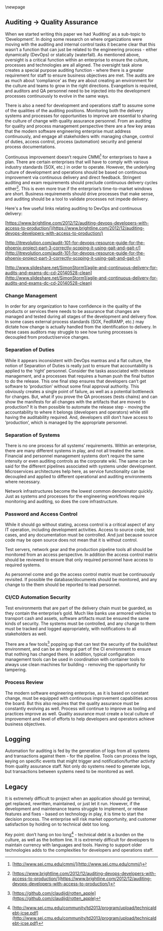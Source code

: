 \newpage

## Auditing -> Quality Assurance

When we started writing this paper we had ‘Auditing’ as a sub-topic to ‘Development’.  In doing some research on where organizations were moving with the auditing and internal control tasks it became clear that this wasn’t a function that can just be related to the engineering process - either dynamically (DevOps) or statically (waterfall).  As mentioned above, oversight is a critical function within an enterprise to ensure the culture, processes and technologies are all aligned.  The oversight task alone creates a special purpose auditing function - where there is a greater requirement for staff to ensure business objectives are met.  The audits are as much about ‘compliance’ as they are about creating an environment for the culture and teams to grow in the right directions.  Evangelism is required, and auditors and QA personnel need to be injected into the development processes continuously to evolve in the same ways.

There is also a need for development and operations staff to assume some of the qualities of the auditing positions.  Monitoring both the delivery systems and processes for opportunities to improve are essential to sharing the culture of change with quality assurance personnel.  From an auditing for quality and process management perspective there are a few key areas that the modern software engineering enterprise must address continuously, and engage all stakeholders with: managing change, control of duties, access control, process (automation) security and general process documentations.

Continuous improvement doesn’t require CMMI[^audit1] for enterprises to have a plan.  There are certain enterprises that will have to comply with various industry standards (SOX, etc.) in order to operate.  However, the underlying culture of development and operations should be based on continuous improvement via continuous delivery and direct feedback.  Stringent auditing and exam requirements should preclude continuous delivery cycles either[^audit2].  This is even more true if the enterprise’s time-to-market windows are short.  Business requirements should drive processes that make sense, and auditing should be a tool to validate processes not impede delivery.

Here's a few useful links relating auditing to DevOps and continuous delivery:

[https://www.brightline.com/2012/12/auditing-devops-developers-with-access-to-production/](https://www.brightline.com/2012/12/auditing-devops-developers-with-access-to-production/)

[http://itrevolution.com/audit-101-for-devops-resource-guide-for-the-phoenix-project-part-3-correctly-scoping-it-using-gait-and-gait-r/](http://itrevolution.com/audit-101-for-devops-resource-guide-for-the-phoenix-project-part-3-correctly-scoping-it-using-gait-and-gait-r/)

[http://www.slideshare.net/SimonStorm1/agile-and-continuous-delivery-for-audits-and-exams-dc-cd-20140528-clean](http://www.slideshare.net/SimonStorm1/agile-and-continuous-delivery-for-audits-and-exams-dc-cd-20140528-clean)

### Change Management

In order for any organization to have confidence in the quality of the products or services there needs to be assurance that changes are managed and tested during all stages of the development and delivery flow.  In some cases external process standards (SOX, FedRAMP, etc.) may dictate how change is actually handled from the identification to delivery.  In these cases auditors may struggle to see how tuning processes is decoupled from product/service changes.

### Separation of Duties

While it appears inconsistent with DevOps mantras and a flat culture, the notion of Separation of Duties is really just to ensure that accountability is applied to the ‘right’ personnel.  Consider the tasks associated with release management, and a processes that requires a human push the final button to do the release.  This one final step ensures that developers can’t get software to ‘production’ without some final approval authority.  This obviously creates a single point of failure, as well as a potential bottleneck for changes.  But, what if you prove the QA processes (tests chains) and can show the manifests for all changes with the artifacts that are moved to production?  It is then possible to automate the release step - moving the accountability to where it belongs (developers and operators) while still having the auditability required.  And, developers still don’t have access to ‘production’, which is managed by the appropriate personnel.

### Separation of Systems

There is no one process for all systems’ requirements.  Within an enterprise, there are many different systems in play, and not all treated the same.  Financial and personnel management systems don’t require the same intensity or even auditing controls as the corporate wiki.  The same can be said for the different pipelines associated with systems under development.  Microservices architectures help here, as service functionality can be decoupled and applied to different operational and auditing environments where necessary.

Network infrastructures become the lowest common denominator quickly.  Just as systems and processes for the engineering workflows require monitoring and auditing, so does the core infrastructure.

### Password and Access Control

While it should go without stating, access control is a critical aspect of any IT operation, including development activities.  Access to source code, test cases, and any documentation must be controlled.  And just because source code may be open source does not mean that it is without control.

Test servers, network gear and the production pipeline tools all should be monitored from an access perspective.  In addition the access control matrix should be reviewed to ensure that only required personnel have access to required systems.

As personnel come and go the access control matrix must be continuously revisited.  If possible the database/documents should be monitored, and any change to the them should be reported to lead personnel.

### CI/CD Automation Security

Test environments that are part of the delivery chain must be guarded, as they contain the enterprise’s gold.  Much like banks use armored vehicles to transport cash and assets, software artifacts must be ensured the same kinds of security.  The systems must be controlled, and any change to them must be tracked and logged appropriately, with notifications to all stakeholders as well.

There are a few tools[^audit3] popping up that can test the security of the build/test environment, and can be an integral part of the CI environment to ensure that nothing has changed there.  In addition, typical configuration management tools can be used in coordination with container tools to always use clean machines for building - removing the opportunity for tampering.

### Process Review

The modern software engineering enterprise, as it is based on constant change, must be equipped with continuous improvement capabilities across the board.  But this also requires that the quality assurance must be constantly evolving as well.  Process will continue to improve as tooling and practices improve as well.  Quality assurance must create a local culture of improvement and level of efforts to help developers and operators achieve business objectives.

## Logging

Automation for auditing is fed by the generation of logs from all systems and transactions against them - for the pipeline.  Tools can process the logs, keying on specific events that might trigger and notification/further activity from quality assurance staff.  Not only do systems need to generate logs, but transactions between systems need to be monitored as well.

## Legacy

It is extremely difficult to project when an application should go terminal, get replaced, rewritten, maintained, or just let it run.  However, if the development and maintenance teams struggle to implement, or release features and fixes - based on technology in play, it is time to start the decision process.  The enterprise will risk market opportunity, and customer satisfaction by holding on to technical debt too long.

Key point: don’t hang on too long[^audit4] - technical debt is a burden on the culture, as well as the bottom line.  It is extremely difficult for developers to maintain currency with languages and tools.  Having to support older technologies adds to the complexities for developers and operations staff.

[^audit1]:[http://www.sei.cmu.edu/cmmi/](http://www.sei.cmu.edu/cmmi/)
[^audit2]:[https://www.brightline.com/2012/12/auditing-devops-developers-with-access-to-production/](https://www.brightline.com/2012/12/auditing-devops-developers-with-access-to-production/)
[^audit3]:[https://github.com/claudijd/rotten_apple](https://github.com/claudijd/rotten_apple)
[^audit4]:[http://www.sei.cmu.edu/community/td2013/program/upload/technicaldebt-icse.pdf](http://www.sei.cmu.edu/community/td2013/program/upload/technicaldebt-icse.pdf)
